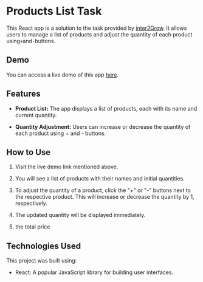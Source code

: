 # Products List Task

This React app is a solution to the task provided by [inter2Grow](https://intern2grow.vercel.app/). It allows users to manage a list of products and adjust the quantity of each product using` + `and` - `buttons.

## Demo

You can access a live demo of this app [here](https://h0ssamahmed.github.io/products-list-task/).

## Features

- **Product List:** The app displays a list of products, each with its name and current quantity.

- **Quantity Adjustment:** Users can increase or decrease the quantity of each product using + and - buttons.

## How to Use

1. Visit the live demo link mentioned above.

2. You will see a list of products with their names and initial quantities.

3. To adjust the quantity of a product, click the "+" or "-" buttons next to the respective product. This will increase or decrease the quantity by 1, respectively.

4. The updated quantity will be displayed immediately.
   
5. the total price  

## Technologies Used

This project was built using:

- React: A popular JavaScript library for building user interfaces.


